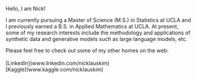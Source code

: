 <p>
Hello, I am Nick!
</p>

<p>
I am currently pursuing a Master of Science (M.S.) in Statistics at UCLA and I previously earned a B.S. in Applied Mathematics at UCLA. At present, some of my research interests include the methodology and applications of synthetic data and generative models such as large language models, etc. 
</p>

<p>
Please feel free to check out some of my other homes on the web:<br/><br/>
  [LinkedIn](www.linkedin.com/nicklauskim)<br/>
  [Kaggle](www.kaggle.com/nicklauskim)
</p>
